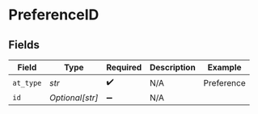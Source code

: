 # PreferenceID


## Fields

| Field              | Type               | Required           | Description        | Example            |
| ------------------ | ------------------ | ------------------ | ------------------ | ------------------ |
| `at_type`          | *str*              | :heavy_check_mark: | N/A                | Preference         |
| `id`               | *Optional[str]*    | :heavy_minus_sign: | N/A                |                    |